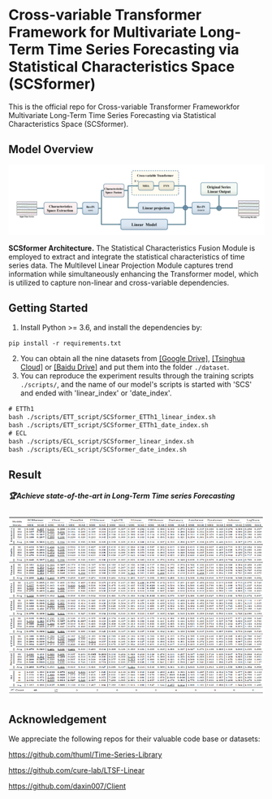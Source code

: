 # Cross-variable Transformer Framework for Multivariate Long-Term Time Series Forecasting via Statistical Characteristics Space (SCSformer)

This is the official repo for Cross-variable Transformer Frameworkfor Multivariate Long-Term Time Series Forecasting via Statistical Characteristics Space (SCSformer).

## Model Overview

![overall](https://raw.githubusercontent.com/qiuyueli123/SCSformer/main/pic/overall.png)

**SCSformer Architecture.** The Statistical Characteristics Fusion Module is employed to extract and integrate the statistical characteristics of time series data. The Multilevel Linear Projection Module captures trend information while simultaneously enhancing the Transformer model, which is utilized to capture non-linear and cross-variable dependencies.

## Getting Started

1. Install Python >= 3.6, and install the dependencies by:

```
pip install -r requirements.txt
```

2. You can obtain all the nine datasets from [[Google Drive]](https://drive.google.com/drive/folders/13Cg1KYOlzM5C7K8gK8NfC-F3EYxkM3D2?usp=sharing), [[Tsinghua Cloud]](https://cloud.tsinghua.edu.cn/f/84fbc752d0e94980a610/) or [[Baidu Drive]](https://pan.baidu.com/s/1r3KhGd0Q9PJIUZdfEYoymg?pwd=i9iy) and put them into the folder `./dataset`.
3. You can reproduce the experiment results through the training scripts `./scripts/`, and the name of our model's scripts is started with 'SCS' and ended with 'linear_index' or 'date_index'.

```
# ETTh1
bash ./scripts/ETT_script/SCSformer_ETTh1_linear_index.sh
bash ./scripts/ETT_script/SCSformer_ETTh1_date_index.sh
# ECL
bash ./scripts/ECL_script/SCSformer_linear_index.sh
bash ./scripts/ECL_script/SCSformer_date_index.sh
```

## Result

##### :trophy:Achieve state-of-the-art in Long-Term Time series Forecasting

![result](https://raw.githubusercontent.com/qiuyueli123/SCSformer/main/pic/result.png)

## Acknowledgement

We appreciate the following repos for their valuable code base or datasets:

https://github.com/thuml/Time-Series-Library

https://github.com/cure-lab/LTSF-Linear

https://github.com/daxin007/Client
